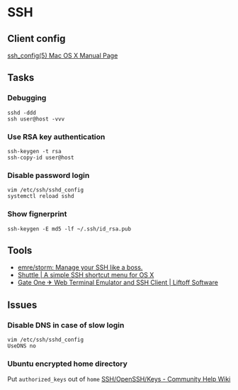 # SSH

## Client config

[ssh_config(5) Mac OS X Manual Page](https://developer.apple.com/legacy/library/documentation/Darwin/Reference/ManPages/man5/ssh_config.5.html)

## Tasks

### Debugging

    sshd -ddd
    ssh user@host -vvv

### Use RSA key authentication

    ssh-keygen -t rsa
    ssh-copy-id user@host

### Disable password login

    vim /etc/ssh/sshd_config
    systemctl reload sshd

### Show fignerprint

    ssh-keygen -E md5 -lf ~/.ssh/id_rsa.pub

## Tools

- [emre/storm: Manage your SSH like a boss.](https://github.com/emre/storm)
- [Shuttle | A simple SSH shortcut menu for OS X](http://fitztrev.github.io/shuttle/)
- [Gate One ✈ Web Terminal Emulator and SSH Client | Liftoff Software](http://liftoffsoftware.com/Products/GateOne)

## Issues

### Disable DNS in case of slow login

    vim /etc/ssh/sshd_config
    UseDNS no

### Ubuntu encrypted home directory

Put `authorized_keys` out of `home` [SSH/OpenSSH/Keys - Community Help Wiki](https://help.ubuntu.com/community/SSH/OpenSSH/Keys#Troubleshooting)
